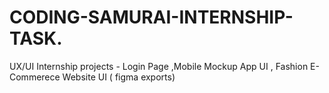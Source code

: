 # CODING-SAMURAI-INTERNSHIP-TASK.
UX/UI Internship projects - Login Page ,Mobile Mockup App UI , Fashion E-Commerece Website UI ( figma exports)
